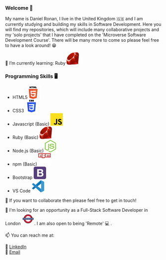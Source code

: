 ### Welcome 👋

My name is Daniel Ronan, I live in the United Kingdom 🇬🇧 and I am currently studying and building my skills in Software Development. Here you will find my repositories, which will include many collaborative projects and my 'solo projects' that I have completed on the 'Microverse Software Development Course'. There will be many more to come so please feel free to have a look around! 😁

🌱 I’m currently learning: Ruby ![img](./assets/svg's/ruby.svg)

### Programming Skills 🖥️ 

  - HTML5 ![img](./assets/svg's/html-5.svg)
  - CSS3 ![img](./assets/svg's/css-3.svg)
  - Javascript (Basic) ![img](./assets/svg's/javascript.svg)
  - Ruby (Basic) ![img](./assets/svg's/ruby.svg)
  - Node.js (Basic) ![img](./assets/svg's/nodejs-icon.svg)
  - npm (Basic) ![img](./assets/svg's/npm.svg)
  - Bootstrap ![img](./assets/svg's/bootstrap-4.svg)
  - VS Code ![img](./assets/svg's/visual-studio-code-1.svg)
  
👯 If you want to collaborate then please feel free to get in touch!

👀 I'm looking for an opportunity as a Full-Stack Software Developer in London ![img](./assets/svg's/london-underground.svg). I am also open to being 'Remote' 💻 .

📫 You can reach me at: <br>

👔  [Linkedln](https://www.linkedin.com/in/danronan10/) <br>
📧 <a href="mailto:danielconnorronan@gmail.com?subject=Hi Dan!"> Email</a>
